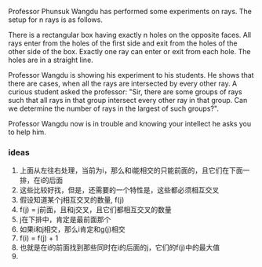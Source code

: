 Professor Phunsuk Wangdu has performed some experiments on rays. The setup for n rays is as follows.

There is a rectangular box having exactly n holes on the opposite faces. All rays enter from the holes of the first side and exit from the holes of the other side of the box. Exactly one ray can enter or exit from each hole. The holes are in a straight line.


Professor Wangdu is showing his experiment to his students. He shows that there are cases, when all the rays are intersected by every other ray. A curious student asked the professor: "Sir, there are some groups of rays such that all rays in that group intersect every other ray in that group. Can we determine the number of rays in the largest of such groups?".

Professor Wangdu now is in trouble and knowing your intellect he asks you to help him.

### ideas
1. 上面从左往右处理，当前为i，那么和i能相交的只能前面的，且它们在下面一排，在i的后面
2. 这些比较好找，但是，还需要的一个特性是，这些都必须相互交叉
3. 假设知道某个j相互交叉的数量, f(j)
4. f(j) = j前面，且和j交叉，且它们都相互交叉的数量
5. j在下排中，肯定是最前面那个
6. 如果i和j相交，那么i肯定和g(j)相交
7. f(i) = f(j) + 1
8. 也就是在i的前面找到那些同时在i的后面的j，它们的f(j)中的最大值
9. 